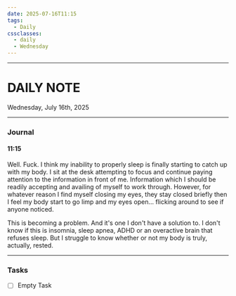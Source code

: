 ```yaml
---
date: 2025-07-16T11:15
tags:
  - Daily
cssclasses:
  - daily 
  - Wednesday
---
```

---
# DAILY NOTE
Wednesday, July 16th, 2025
***
### Journal
#### 11:15
Well. Fuck. I think my inability to properly sleep is finally starting to catch up with my body. I sit at the desk attempting to focus and continue paying attention to the information in front of me. Information which I should be readily accepting and availing of myself to work through. However, for whatever reason I find myself closing my eyes, they stay closed briefly then I feel my body start to go limp and my eyes open… flicking around to see if anyone noticed.

This is becoming a problem. And it's one I don't have a solution to. I don't know if this is insomnia, sleep apnea, ADHD or an overactive brain that refuses sleep. But I struggle to know whether or not my body is truly, actually, rested.

***
### Tasks
- [ ] Empty Task
